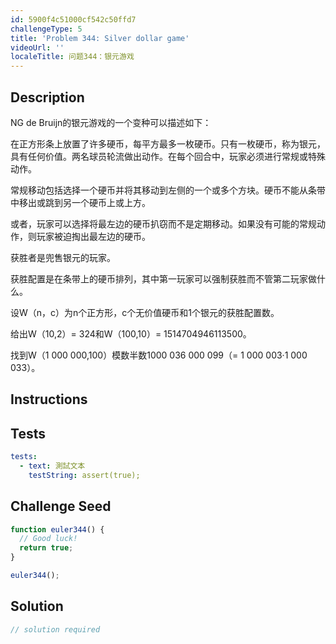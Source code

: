 ```yaml
---
id: 5900f4c51000cf542c50ffd7
challengeType: 5
title: 'Problem 344: Silver dollar game'
videoUrl: ''
localeTitle: 问题344：银元游戏
---
```


## Description
<section id="description"> NG de Bruijn的银元游戏的一个变种可以描述如下： <p>在正方形条上放置了许多硬币，每平方最多一枚硬币。只有一枚硬币，称为银元，具有任何价值。两名球员轮流做出动作。在每个回合中，玩家必须进行常规或特殊动作。 </p><p>常规移动包括选择一个硬币并将其移动到左侧的一个或多个方块。硬币不能从条带中移出或跳到另一个硬币上或上方。 </p><p>或者，玩家可以选择将最左边的硬币扒窃而不是定期移动。如果没有可能的常规动作，则玩家被迫掏出最左边的硬币。 </p><p>获胜者是兜售银元的玩家。 </p><p>获胜配置是在条带上的硬币排列，其中第一玩家可以强制获胜而不管第二玩家做什么。 </p><p>设W（n，c）为n个正方形，c个无价值硬币和1个银元的获胜配置数。 </p><p>给出W（10,2）= 324和W（100,10）= 1514704946113500。 </p><p>找到W（1 000 000,100）模数半数1000 036 000 099（= 1 000 003·1 000 033）。 </p></section>

## Instructions
<section id="instructions">
</section>

## Tests
<section id='tests'>

```yml
tests:
  - text: 測試文本
    testString: assert(true);

```

</section>

## Challenge Seed
<section id='challengeSeed'>

<div id='js-seed'>

```js
function euler344() {
  // Good luck!
  return true;
}

euler344();

```

</div>



</section>

## Solution
<section id='solution'>

```js
// solution required
```
</section>
